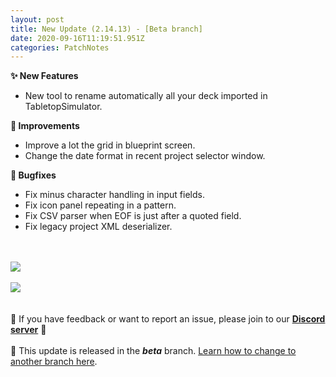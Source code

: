 ```yaml
---
layout: post
title: New Update (2.14.13) - [Beta branch]
date: 2020-09-16T11:19:51.951Z
categories: PatchNotes
---
```



**✨ New Features**

* New tool to rename automatically all your deck imported in TabletopSimulator.



**🔧 Improvements**

* Improve a lot the grid in blueprint screen.
* Change the date format in recent project selector window.



**🐛 Bugfixes**

* Fix minus character handling in input fields.
* Fix icon panel repeating in a pattern.
* Fix CSV parser when EOF is just after a quoted field.
* Fix legacy project XML deserializer.

\
\
![](https://steamcdn-a.akamaihd.net/steamcommunity/public/images/clans/28448748/e9cfb3fe5f09876abb8ee4b8957bac40818c7096.png)\
\
![](https://steamcdn-a.akamaihd.net/steamcommunity/public/images/clans/28448748/c1b8d2fdb5959ce92645b3e772aebccfec8b2b8c.png)\
\
\
📌 If you have feedback or want to report an issue, please join to our **[Discord server](https://steamcommunity.com/linkfilter/?url=http://discord.gg/pixelatto)** 💬\
\
📌 This update is released in the ***beta*** branch. [Learn how to change to another branch here](https://steamcommunity.com/linkfilter/?url=https://steamcommunity.com/linkfilter/?url=https://steamcommunity.com/sharedfiles/filedetails/?id=1129108624).